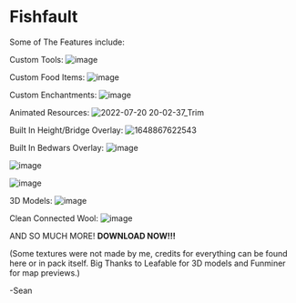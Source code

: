 # Fishfault
Some of The Features include:

Custom Tools:
![image](https://user-images.githubusercontent.com/93109251/180105969-3bf5a3c1-af23-4840-94b5-fba86b2b54a2.png)

Custom Food Items:
![image](https://user-images.githubusercontent.com/93109251/180107037-618146c1-9d4c-4e7d-b3e1-0a331da2ed83.png)

Custom Enchantments:
![image](https://user-images.githubusercontent.com/93109251/180107325-57b5a556-956f-4f5a-9d39-b0be9b3bcd8a.png)

Animated Resources:
![2022-07-20 20-02-37_Trim](https://user-images.githubusercontent.com/93109251/180107963-ec23b82a-8e8b-41a1-a591-61f9c85a796a.gif)

Built In Height/Bridge Overlay:
![1648867622543](https://user-images.githubusercontent.com/93109251/180105598-a6e9bede-bb74-4388-a571-047884dbd54d.png)

Built In Bedwars Overlay: 
![image](https://user-images.githubusercontent.com/93109251/180108100-2d14efac-6bfa-4ded-ad51-73f5b68f8641.png)

![image](https://user-images.githubusercontent.com/93109251/180108391-317b759a-7bfe-4016-86f5-9aeb8257e003.png)

![image](https://user-images.githubusercontent.com/93109251/180108966-91eda194-b82a-42ac-88fc-f00ded266971.png)

3D Models:
![image](https://user-images.githubusercontent.com/93109251/180106449-3c194194-6468-4cac-bf3b-e1d9fbc3c286.png)

Clean Connected Wool: 
![image](https://user-images.githubusercontent.com/93109251/180106496-b5717b0a-4870-4b53-9133-2d7f40f30388.png)

AND SO MUCH MORE! **DOWNLOAD NOW!!!**

(Some textures were not made by me, credits for everything can be found here or in pack itself. Big Thanks to Leafable for 3D models and Funminer for map previews.)

-Sean
